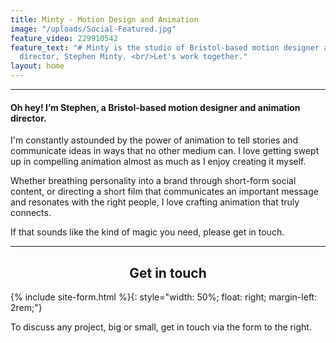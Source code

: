 ```yaml
---
title: Minty - Motion Design and Animation
image: "/uploads/Social-Featured.jpg"
feature_video: 229910542
feature_text: "# Minty is the studio of Bristol-based motion designer and animation
  director, Stephen Minty. <br/>Let's work together."
layout: home
---
```


<div id="profile"></div>

---

#### Oh hey! I’m Stephen, a Bristol-based motion designer and animation director.

I'm constantly astounded by the power of animation to tell stories and communicate ideas in ways that no other medium can. I love getting swept up in compelling animation almost as much as I enjoy creating it myself.

Whether breathing personality into a brand through short-form social content, or directing a short film that communicates an important message and resonates with the right people, I love crafting animation that truly connects.

If that sounds like the kind of magic you need, please get in touch.

<div id="contact"></div>

---

<h2 style="text-align: center;">Get in touch</h2>

{% include site-form.html %}{: style="width: 50%; float: right; margin-left: 2rem;"}

To discuss any project, big or small, get in touch via the form to the right.
